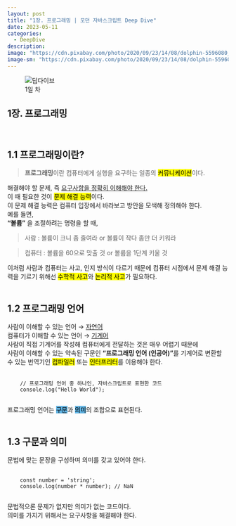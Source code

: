 ```yaml
---
layout: post
title: "1장. 프로그래밍 | 모던 자바스크립트 Deep Dive"
date: 2023-05-11
categories:
  - DeepDive
description:
image: "https://cdn.pixabay.com/photo/2020/09/23/14/08/dolphin-5596080_1280.jpg"
image-sm: "https://cdn.pixabay.com/photo/2020/09/23/14/08/dolphin-5596080_640.jpg"
---
```

<figure>
  <img src="{{ site.url }}/assets/img/Deep_Dive.png" alt="딥다이브" />
  <figcaption> 1일 차</figcaption>
</figure>

<article>
<h1>1장. 프로그래밍</h1>
<br/>
<h2>1.1 프로그래밍이란?</h2>
<blockquote><strong>프로그래밍</strong>이란 컴퓨터에게 실행을 요구하는 일종의 <mark>커뮤니케이션</mark>이다.</blockquote>
해결해야 할 문제, 즉 <u>요구사항을 정확히 이해해야 한다.</u><br/>
이 때 필요한 것이 <mark>문제 해결 능력</mark>이다.<br/>
이 문제 해결 능력은 컴퓨터 입장에서 바라보고 방안을 모색해 정의해야 한다.<br/>
예를 들면,<br/>
<strong>“볼륨”</strong> 을 조절하려는 명령을 할 때,
<blockquote>사람 : 볼륨이 크니 좀 줄여라 or 볼륨이 작다 좀만 더 키워라</blockquote>
<blockquote>컴퓨터 : 볼륨을 60으로 맞출 것 or 볼륨을 1단계 키울 것</blockquote>
이처럼 사람과 컴퓨터는 사고, 인지 방식이 다르기 때문에 컴퓨터 시점에서 문제 해결 능력을 기르기 위해선 <mark>수학적 사고</mark>와 <mark>논리적 사고</mark>가 필요하다.
<br/><br/>
<h2>1.2 프로그래밍 언어</h2>
사람이 이해할 수 있는 언어 → <a href="https://ko.wikipedia.org/wiki/%EC%9E%90%EC%97%B0%EC%96%B4">자연어</a><br/>
컴퓨터가 이해할 수 있는 언어 → <a href="https://ko.wikipedia.org/wiki/%EA%B8%B0%EA%B3%84%EC%96%B4">기계어</a><br/>
사람이 직접 기계어를 작성해 컴퓨터에게 전달하는 것은 매우 어렵기 때문에<br/>
사람이 이해할 수 있는 약속된 구문인 <strong>“프로그래밍 언어 (인공어)”</strong>를 기계어로 변환할 수 있는 번역기인 <mark>컴파일러</mark> 또는 <mark>인터프리터</mark>를 이용해야 한다.
<pre>
    <code>
    // 프로그래밍 언어 중 하나인, 자바스크립트로 표현한 코드
    console.log("Hello World");
    </code>
</pre>
프로그래밍 언어는 <mark style="background-color: #5EB0DF">구문</mark>과 <mark style="background-color: #5EB0DF">의미</mark>의 조합으로 표현된다.<br/>
<br/>
<h2>1.3 구문과 의미</h2>
문법에 맞는 문장을 구성하며 의미를 갖고 있어야 한다.
<pre>
    <code>
    const number = 'string';
    console.log(number * number); // NaN 
    </code>
</pre>
문법적으론 문제가 없지만 의미가 없는 코드이다.<br/>
의미를 가지기 위해서는 요구사항을 해결해야 한다.<br/>
</article>